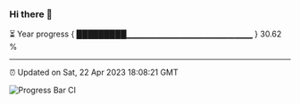 ### Hi there 👋

⏳ Year progress { █████████▁▁▁▁▁▁▁▁▁▁▁▁▁▁▁▁▁▁▁▁▁ } 30.62 %

---

⏰ Updated on Sat, 22 Apr 2023 18:08:21 GMT

![Progress Bar CI](https://github.com/Shyam-Makwana/GitHub-Actions-Demo/workflows/Progress%20Bar%20CI/badge.svg)
